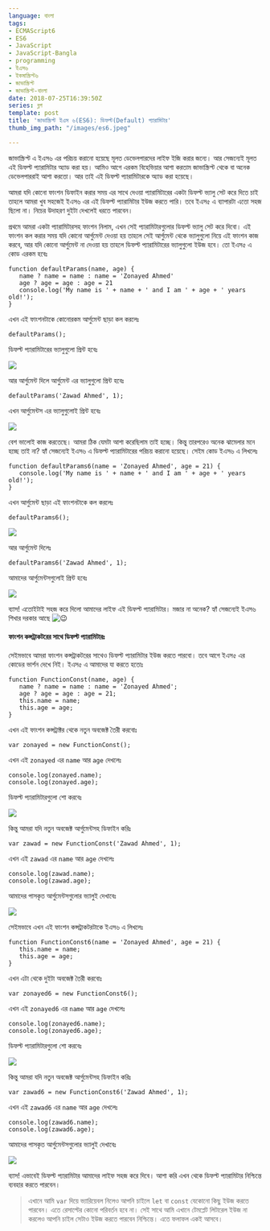 ```yaml
---
language: বাংলা
tags:
- ECMAScript6
- ES6
- JavaScript
- JavaScript-Bangla
- programming
- ইএস৬
- ইকমাস্ক্রিপ্ট৬
- জাভাস্ক্রিপ্ট
- জাভাস্ক্রিপ্ট-বাংলা
date: 2018-07-25T16:39:50Z
series: ব্লগ
template: post
title: 'জাভাস্ক্রিপ্ট ইএস ৬(ES6): ডিফল্ট(Default) প্যারামিটার'
thumb_img_path: "/images/es6.jpeg"

---
```

জাভাস্ক্রিপ্ট এ ইএস৬ এর পরিচয় করানো হয়েছে মূলত ডেভেলপারদের লাইফ ইজি করার জন্যে। আর সেজন্যেই মূলত এই ডিফল্ট প্যারামিটার অ্যাড করা হয়। আমিও আগে এরকম বিহেভিয়ার আশা করতাম জাভাস্ক্রিপ্ট থেকে বা অনেক ডেভেলপাররাই আশা করতো। আর তাই এই ডিফল্ট প্যারামিটারকে অ্যাড করা হয়েছে।

আমরা যদি কোনো ফাংশন ডিফাইন করার সময় এর সাথে দেওয়া প্যারামিটারের একটা ডিফল্ট ভ্যালু সেট করে দিতে চাই তাহলে আমরা খুব সহজেই ইএস৬ এর এই ডিফল্ট প্যারামিটার ইউজ করতে পারি। তবে ইএস৫ এ ব্যাপারটা এতো সহজ ছিলো না। নিচের উদাহরণ দুইটা দেখলেই ধরতে পারবেন।

প্রথমে আমরা একটা প্যারামিটারসহ ফাংশন নিলাম, এখন সেই প্যারামিটারগুলোর ডিফল্ট ভ্যালু সেট করে দিবো। এই ফাংশন কল করার সময় যদি কোনো আর্গুমেন্ট দেওয়া হয় তাহলে সেই আর্গুমেন্ট থেকে ভ্যালুগুলো নিয়ে এই ফাংশন কাজ করবে, আর যদি কোনো আর্গুমেন্ট না দেওয়া হয় তাহলে ডিফল্ট প্যারামিটারের ভ্যালুগুলো ইউজ হবে। তো ইএস৫ এ কোড এরকম হবেঃ

    function defaultParams(name, age) {
       name ? name = name : name = 'Zonayed Ahmed'
       age ? age = age : age = 21
       console.log('My name is ' + name + ' and I am ' + age + ' years old!');
    }

এখন এই ফাংশনটাকে কোনোরকম আর্গুমেন্ট ছাড়া কল করলেঃ

    defaultParams();

ডিফল্ট প্যারামিটারের ভ্যালুগুলো প্রিন্ট হবেঃ

![](https://cdn-images-1.medium.com/max/800/1*ULhj3PPQDtuha8EYrW4rrg.png)

আর আর্গুমেন্ট দিলে আর্গুমেন্ট এর ভ্যালুগুলো প্রিন্ট হবেঃ

    defaultParams('Zawad Ahmed', 1);

এখন আর্গুমেন্টস এর ভ্যালুগুলোই প্রিন্ট হবেঃ

![](https://cdn-images-1.medium.com/max/800/1*slr8HKJTxogNe7L5VdzLnA.png)

বেশ ভালোই কাজ করতেছে। আমরা ঠিক যেমটা আশা করেছিলাম তাই হচ্ছে। কিন্তু তারপরেও অনেক ঝামেলার মনে হচ্ছে তাই না? হ্যাঁ সেজন্যেই ইএস৬ এ ডিফল্ট প্যারামিটারের পরিচয় করানো হয়েছে। সেইম কোড ইএস৬ এ লিখলেঃ

    function defaultParams6(name = 'Zonayed Ahmed', age = 21) {
       console.log('My name is ' + name + ' and I am ' + age + ' years old!');
    }

এখন আর্গুমেন্ট ছাড়া এই ফাংশনটাকে কল করলেঃ

    defaultParams6();

![](https://cdn-images-1.medium.com/max/800/1*p4btqTIdknoihDUKSede4g.png)

আর আর্গুমেন্ট দিলেঃ

    defaultParams6('Zawad Ahmed', 1);

আমাদের আর্গুমেন্টসগুলোই প্রিন্ট হবেঃ

![](https://cdn-images-1.medium.com/max/800/1*LmnqEqwmHEDseAWD3prAaw.png)

ব্যাস! এতোইটাই সহজ করে দিলো আমাদের লাইফ এই ডিফল্ট প্যারামিটার। মজার না অনেক? হ্যাঁ সেজন্যেই ইএস৬ শিখার দরকার আছে ![😉](https://s.w.org/images/core/emoji/12.0.0-1/svg/1f609.svg)

#### ফাংশন কন্সট্রাকটরের সাথে ডিফল্ট প্যারামিটারঃ

সেইমভাবে আমরা ফাংশন কন্সট্রাকটরের সাথেও ডিফল্ট প্যারামিটার ইউজ করতে পারবো। তবে আগে ইএস৫ এর কোডের ভার্শন দেখে নিই। ইএস৫ এ আমাদের যা করতে হতোঃ

    function FunctionConst(name, age) {
       name ? name = name : name = 'Zonayed Ahmed';
       age ? age = age : age = 21;
       this.name = name;
       this.age = age;
    }

এখন এই ফাংশন কন্সট্রাক্টর থেকে নতুন অবজেক্ট তৈরী করবোঃ

    var zonayed = new FunctionConst();

এখন এই `zonayed` এর `name` আর `age` দেখলেঃ

    console.log(zonayed.name);
    console.log(zonayed.age);

ডিফল্ট প্যারামিটারগুলো শো করবেঃ

![](https://cdn-images-1.medium.com/max/800/1*1jmen_l76FpM9dj0qfdSpA.png)

কিন্তু আমরা যদি নতুন অবজেক্ট আর্গুমেন্টসহ ডিফাইন করিঃ

    var zawad = new FunctionConst('Zawad Ahmed', 1);

এখন এই `zawad` এর `name` আর `age` দেখলেঃ

    console.log(zawad.name);
    console.log(zawad.age);

আমাদের পাসকৃত আর্গুমেন্টসগুলোর ভ্যালুই দেখাবেঃ

![](https://cdn-images-1.medium.com/max/800/1*iddNdMsH-UDkhI59i7vqtQ.png)

সেইমভাবে এখন এই ফাংশন কন্সট্রাকটরটাকে ইএস৬ এ লিখলেঃ

    function FunctionConst6(name = 'Zonayed Ahmed', age = 21) {
       this.name = name;
       this.age = age;
    }

এখন এটা থেকে দুইটা অবজেক্ট তৈরী করবোঃ

    var zonayed6 = new FunctionConst6();

এখন এই `zonayed6` এর `name` আর `age` দেখলেঃ

    console.log(zonayed6.name);
    console.log(zonayed6.age);

ডিফল্ট প্যারামিটারগুলো শো করবেঃ

![](https://cdn-images-1.medium.com/max/800/1*t6o9j7dBcGmzhjrk_SodCg.png)

কিন্তু আমরা যদি নতুন অবজেক্ট আর্গুমেন্টসহ ডিফাইন করিঃ

    var zawad6 = new FunctionConst6('Zawad Ahmed', 1);

এখন এই `zawad6` এর `name` আর `age` দেখলেঃ

    console.log(zawad6.name);
    console.log(zawad6.age);

আমাদের পাসকৃত আর্গুমেন্টসগুলোর ভ্যালুই দেখাবেঃ

![](https://cdn-images-1.medium.com/max/800/1*YIEfTgp83_vhhmByHRsiBA.png)

ব্যাস! এভাবেই ডিফল্ট প্যারামিটার আমাদের লাইফ সহজ করে দিবে। আশা করি এখন থেকে ডিফল্ট প্যারামিটার নিশ্চিন্তে ব্যবহার করতে পারবেন।

> এখানে আমি `var` দিয়ে ভ্যারিয়েবল নিলেও আপনি চাইলে `let` বা `const` যেকোনো কিছু ইউজ করতে পারবেন। এতে রেসাল্টের কোনো পরিবর্তন হবে না। সেই সাথে আমি এখানে টেমপ্লেট লিটারেল ইউজ না করলেও আপনি চাইল সেটাও ইউজ করতে পারবেন নিশ্চিন্তে। এতে ফলাফল একই আসবে।